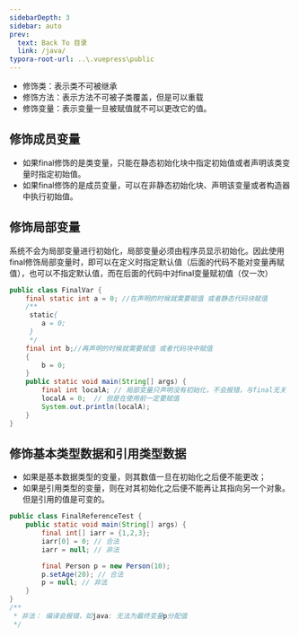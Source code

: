 ```yaml
---
sidebarDepth: 3
sidebar: auto
prev:
  text: Back To 目录
  link: /java/
typora-root-url: ..\.vuepress\public
---
```






- 修饰类：表示类不可被继承
- 修饰方法：表示方法不可被子类覆盖，但是可以重载
- 修饰变量：表示变量一旦被赋值就不可以更改它的值。



## 修饰成员变量

- 如果final修饰的是类变量，只能在静态初始化块中指定初始值或者声明该类变量时指定初始值。
- 如果final修饰的是成员变量，可以在非静态初始化块、声明该变量或者构造器中执行初始值。



## 修饰局部变量

系统不会为局部变量进行初始化，局部变量必须由程序员显示初始化。因此使用final修饰局部变量时，即可以在定义时指定默认值（后面的代码不能对变量再赋值），也可以不指定默认值，而在后面的代码中对final变量赋初值（仅一次）

```java
public class FinalVar {
    final static int a = 0; //在声明的时候就需要赋值 或者静态代码块赋值
    /**
     static{
        a = 0;
     }
     */
    final int b;//再声明的时候就需要赋值 或者代码块中赋值
    {
        b = 0;
    }
    public static void main(String[] args) {
        final int localA; // 局部变量只声明没有初始化，不会报错，与final无关
        localA = 0;  // 但是在使用前一定要赋值
        System.out.println(localA);
    }
}
```



## 修饰基本类型数据和引用类型数据

- 如果是基本数据类型的变量，则其数值一旦在初始化之后便不能更改；
- 如果是引用类型的变量，则在对其初始化之后便不能再让其指向另一个对象。但是引用的值是可变的。

```java
public class FinalReferenceTest {
    public static void main(String[] args) {
        final int[] iarr = {1,2,3};
        iarr[0] = 0; // 合法
        iarr = null; // 非法

        final Person p = new Person(10);
        p.setAge(20); // 合法
        p = null; // 非法
    }
}
/**
 * 非法： 编译会报错，如java: 无法为最终变量p分配值
 */
```

